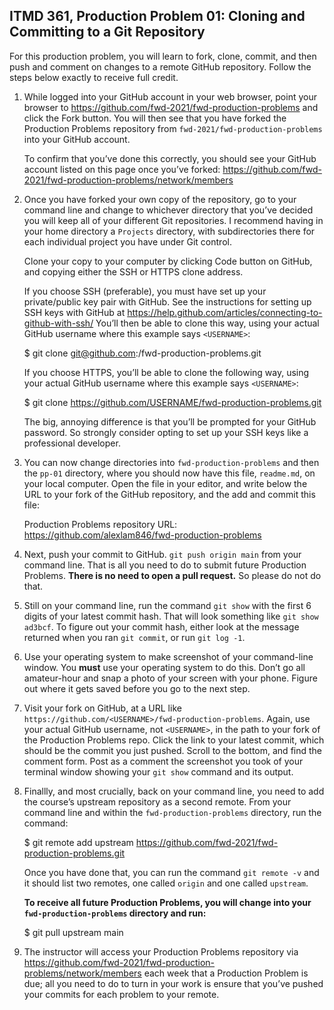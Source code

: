 ## ITMD 361, Production Problem 01: Cloning and Committing to a Git Repository

For this production problem, you will learn to fork, clone, commit, and then push and comment on
changes to a remote GitHub repository. Follow the steps below exactly to receive full credit.

1. While logged into your GitHub account in your web browser, point your browser to
   https://github.com/fwd-2021/fwd-production-problems and click the Fork button. You will then
   see that you have forked the Production Problems repository from
   `fwd-2021/fwd-production-problems` into your GitHub account.

   To confirm that you’ve done this correctly, you should see your GitHub account listed on this
   page once you’ve forked: https://github.com/fwd-2021/fwd-production-problems/network/members

2. Once you have forked your own copy of the repository, go to your command line and change to
   whichever directory that you’ve decided you will keep all of your different Git repositories. I
   recommend having in your home directory a `Projects` directory, with subdirectories there for
   each individual project you have under Git control.

   Clone your copy to your computer by clicking Code button on GitHub, and copying either the SSH or
   HTTPS clone address.

   If you choose SSH (preferable), you must have set up your private/public key pair with GitHub.
   See the instructions for setting up SSH keys with GitHub at
   https://help.github.com/articles/connecting-to-github-with-ssh/ You’ll then be able to clone this
   way, using your actual GitHub username where this example says `<USERNAME>`:

     $ git clone git@github.com:<USERNAME>/fwd-production-problems.git

   If you choose HTTPS, you’ll be able to clone the following way, using your actual GitHub username
   where this example says `<USERNAME>`:

     $ git clone https://github.com/USERNAME/fwd-production-problems.git

   The big, annoying difference is that you’ll be prompted for your GitHub password. So strongly
   consider opting to set up your SSH keys like a professional developer.

3. You can now change directories into `fwd-production-problems` and then the `pp-01` directory,
   where you should now have this file, `readme.md`, on your local computer. Open the file in your
   editor, and write below the URL to your fork of the GitHub repository, and the add and commit
   this file:

   Production Problems repository URL: https://github.com/alexlam846/fwd-production-problems

4. Next, push your commit to GitHub. `git push origin main` from your command line. That is all you
   need to do to submit future Production Problems. **There is no need to open a pull request.** So
   please do not do that.

5. Still on your command line, run the command `git show` with the first 6 digits of your latest
   commit hash. That will look something like `git show ad3bcf`. To figure out your commit hash,
   either look at the message returned when you ran `git commit`, or run `git log -1`.

6. Use your operating system to make screenshot of your command-line window. You **must** use your
   operating system to do this. Don’t go all amateur-hour and snap a photo of your screen with your
   phone. Figure out where it gets saved before you go to the next step.

7. Visit your fork on GitHub, at a URL like `https://github.com/<USERNAME>/fwd-production-problems`.
   Again, use your actual GitHub username, not `<USERNAME>`, in the path to your fork of the
   Production Problems repo. Click the link to your latest commit, which should be the commit you
   just pushed. Scroll to the bottom, and find the comment form. Post as a comment the screenshot
   you took of your terminal window showing your `git show` command and its output.

6. Finallly, and most crucially, back on your command line, you need to add the course’s upstream
   repository as a second remote. From your command line and within the `fwd-production-problems`
   directory, run the command:

     $ git remote add upstream https://github.com/fwd-2021/fwd-production-problems.git

   Once you have done that, you can run the command `git remote -v` and it should list two remotes,
   one called `origin` and one called `upstream`.

   **To receive all future Production Problems, you will change into your `fwd-production-problems`
   directory and run:**

     $ git pull upstream main

7. The instructor will access your Production Problems repository via
   https://github.com/fwd-2021/fwd-production-problems/network/members each week that a Production
   Problem is due; all you need to do to turn in your work is ensure that you’ve pushed your commits
   for each problem to your remote.
